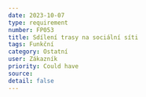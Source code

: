 ```yaml
---
date: 2023-10-07
type: requirement
number: FP053
title: Sdílení trasy na sociální síti
tags: Funkční
category: Ostatní
user: Zákazník
priority: Could have
source: 
detail: false
---
```


